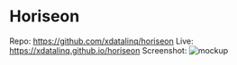 # Horiseon



Repo: https://github.com/xdatalinq/horiseon
Live: https://xdatalinq.github.io/horiseon
Screenshot: ![mockup](https://user-images.githubusercontent.com/89672040/155230233-e19b8daa-6cfa-4e9c-a57d-2f74a3c58cda.png)
